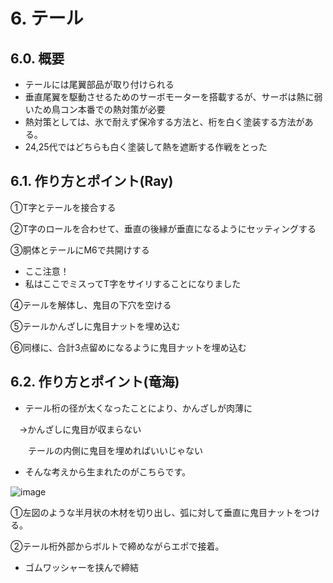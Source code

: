 # 6. テール
## 6.0. 概要
- テールには尾翼部品が取り付けられる
- 垂直尾翼を駆動させるためのサーボモーターを搭載するが、サーボは熱に弱いため鳥コン本番での熱対策が必要
- 熱対策としては、氷で耐えず保冷する方法と、桁を白く塗装する方法がある。
- 24,25代ではどちらも白く塗装して熱を遮断する作戦をとった

## 6.1. 作り方とポイント(Ray)
①T字とテールを接合する

②T字のロールを合わせて、垂直の後縁が垂直になるようにセッティングする

③胴体とテールにM6で共開けする
- ここ注意！
- 私はここでミスってT字をサイリすることになりました

④テールを解体し、鬼目の下穴を空ける

⑤テールかんざしに鬼目ナットを埋め込む

⑥同様に、合計3点留めになるように鬼目ナットを埋め込む

## 6.2. 作り方とポイント(竜海)
- テール桁の径が太くなったことにより、かんざしが肉薄に

　→かんざしに鬼目が収まらない

　　テールの内側に鬼目を埋めればいいじゃない
- そんな考えから生まれたのがこちらです。

![image](https://github.com/user-attachments/assets/c5ee79f7-c369-46b3-b554-0e268aff0585)

①左図のような半月状の木材を切り出し、弧に対して垂直に鬼目ナットをつける。

②テール桁外部からボルトで締めながらエポで接着。
- ゴムワッシャーを挟んで締結
